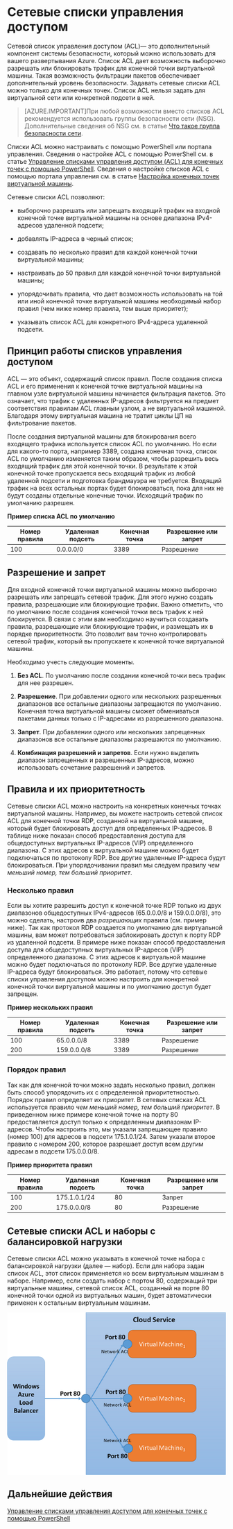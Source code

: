 <properties 
   pageTitle="Сетевой список управления доступом"
   description="Дополнительные сведения о списках ACL"
   services="virtual-network"
   documentationCenter="na"
   authors="telmosampaio"
   manager="carolz"
   editor="tysonn" />
<tags 
   ms.service="virtual-network"
   ms.devlang="na"
   ms.topic="article"
   ms.tgt_pltfrm="na"
   ms.workload="infrastructure-services"
   ms.date="06/08/2015"
   ms.author="telmos" />

# Сетевые списки управления доступом

Сетевой список управления доступом (ACL)— это дополнительный компонент системы безопасности, который можно использовать для вашего развертывания Azure. Список ACL дает возможность выборочно разрешать или блокировать трафик для конечной точки виртуальной машины. Такая возможность фильтрации пакетов обеспечивает дополнительный уровень безопасности. Задавать сетевые списки ACL можно только для конечных точек. Список ACL нельзя задать для виртуальной сети или конкретной подсети в ней.

> [AZURE.IMPORTANT]При любой возможности вместо списков ACL рекомендуется использовать группы безопасности сети (NSG). Дополнительные сведения об NSG см. в статье [Что такое группа безопасности сети](../virtual-networks-nsg).

Списки ACL можно настраивать с помощью PowerShell или портала управления. Сведения о настройке ACL с помощью PowerShell см. в статье [Управление списками управления доступом (ACL) для конечных точек с помощью PowerShell](https://msdn.microsoft.com/library/azure/dn376543.aspx). Сведения о настройке списков ACL с помощью портала управления см. в статье [Настройка конечных точек виртуальной машины](../virtual-machines-set-up-endpoints/).

Сетевые списки ACL позволяют:

- выборочно разрешать или запрещать входящий трафик на входной конечной точке виртуальной машины на основе диапазона IPv4-адресов удаленной подсети;

- добавлять IP-адреса в черный список;

- создавать по несколько правил для каждой конечной точки виртуальной машины;

- настраивать до 50 правил для каждой конечной точки виртуальной машины;

- упорядочивать правила, что дает возможность использовать на той или иной конечной точке виртуальной машины необходимый набор правил (чем ниже номер правила, тем выше приоритет);

- указывать список ACL для конкретного IPv4-адреса удаленной подсети.

## Принцип работы списков управления доступом

ACL — это объект, содержащий список правил. После создания списка ACL и его применения к конечной точке виртуальной машины на главном узле виртуальной машины начинается фильтрация пакетов. Это означает, что трафик с удаленных IP-адресов фильтруется на предмет соответствия правилам ACL главным узлом, а не виртуальной машиной. Благодаря этому виртуальная машина не тратит циклы ЦП на фильтрование пакетов.

После создания виртуальной машины для блокирования всего входящего трафика используется список ACL по умолчанию. Но если для какого-то порта, например 3389, создана конечная точка, список ACL по умолчанию изменяется таким образом, чтобы разрешить весь входящий трафик для этой конечной точки. В результате к этой конечной точке пропускается весь входящий трафик из любой удаленной подсети и подготовка брандмауэра не требуется. Входящий трафик на всех остальных портах будет блокироваться, пока для них не будут созданы отдельные конечные точки. Исходящий трафик по умолчанию разрешен.

**Пример списка ACL по умолчанию**

| **Номер правила** | **Удаленная подсеть** | **Конечная точка** | **Разрешение или запрет** |
|--------|---------------|----------|-------------|
| 100 | 0.0.0.0/0 | 3389 | Разрешение |

## Разрешение и запрет

Для входной конечной точки виртуальной машины можно выборочно разрешать или запрещать сетевой трафик. Для этого нужно создать правила, разрешающие или блокирующие трафик. Важно отметить, что по умолчанию после создания конечной точки весь трафик к ней блокируется. В связи с этим вам необходимо научиться создавать правила, разрешающие или блокирующие трафик, и размещать их в порядке приоритетности. Это позволит вам точно контролировать сетевой трафик, который вы пропускаете к конечной точке виртуальной машины.

Необходимо учесть следующие моменты.

1. **Без ACL**. По умолчанию после создании конечной точки весь трафик для нее разрешен.

1. **Разрешение**. При добавлении одного или нескольких разрешенных диапазонов все остальные диапазоны запрещаются по умолчанию. Конечная точка виртуальной машины сможет обмениваться пакетами данных только с IP-адресами из разрешенного диапазона.

1. **Запрет**. При добавлении одного или нескольких запрещенных диапазонов все остальные диапазоны разрешаются по умолчанию.

1. **Комбинация разрешений и запретов**. Если нужно выделить диапазон запрещенных и разрешенных IP-адресов, можно использовать сочетание разрешений и запретов.

## Правила и их приоритетность

Сетевые списки ACL можно настроить на конкретных конечных точках виртуальной машины. Например, вы можете настроить сетевой список ACL для конечной точки RDP, созданной на виртуальной машине, который будет блокировать доступ для определенных IP-адресов. В таблице ниже показан способ предоставления доступа для общедоступных виртуальных IP-адресов (VIP) определенного диапазона. С этих адресов к виртуальной машине можно будет подключаться по протоколу RDP. Все другие удаленные IP-адреса будут блокироваться. При упорядочивании правил мы следуем правилу *чем меньший номер, тем больший приоритет*.

### Несколько правил

Если вы хотите разрешить доступ к конечной точке RDP только из двух диапазонов общедоступных IPv4-адресов (65.0.0.0/8 и 159.0.0.0/8), это можно сделать, настроив два *разрешающих* правила (см. пример ниже). Так как протокол RDP создается по умолчанию для виртуальной машины, вам может потребоваться заблокировать доступ к порту RDP из удаленной подсети. В примере ниже показан способ предоставления доступа для общедоступных виртуальных IP-адресов (VIP) определенного диапазона. С этих адресов к виртуальной машине можно будет подключаться по протоколу RDP. Все другие удаленные IP-адреса будут блокироваться. Это работает, потому что сетевые списки управления доступом можно настроить для конкретной конечной точки виртуальной машины и по умолчанию доступ будет запрещен.

**Пример нескольких правил**

| **Номер правила** | **Удаленная подсеть** | **Конечная точка** | **Разрешение или запрет** |
|--------|---------------|----------|-------------|
| 100 | 65.0.0.0/8 | 3389 | Разрешение |
| 200 | 159.0.0.0/8 | 3389 | Разрешение |

### Порядок правил

Так как для конечной точки можно задать несколько правил, должен быть способ упорядочить их с определенной приоритетностью. Порядок правил определяет их приоритет. В сетевых списках ACL используется правило *чем меньший номер, тем больший приоритет*. В приведенном ниже примере конечной точке на порту 80 предоставляется доступ только к определенным диапазонам IP-адресов. Чтобы настроить это, мы указали запрещающее правило (номер 100) для адресов в подсети 175.1.0.1/24. Затем указали второе правило с номером 200, которое разрешает доступ всем другим адресам в подсети 175.0.0.0/8.

**Пример приоритета правил**

| **Номер правила** | **Удаленная подсеть** | **Конечная точка** | **Разрешение или запрет** |
|--------|---------------|----------|-------------|
| 100 | 175.1.0.1/24 | 80 | Запрет |
| 200 | 175.0.0.0/8 | 80 | Разрешение |

## Сетевые списки ACL и наборы с балансировкой нагрузки

Сетевые списки ACL можно указывать в конечной точке набора с балансировкой нагрузки (далее — набор). Если для набора задан список ACL, этот список применяется ко всем виртуальным машинам в наборе. Например, если создать набор с портом 80, содержащий три виртуальные машины, сетевой список ACL, созданный на порте 80 конечной точки одной из виртуальных машин, будет автоматически применен к остальным виртуальным машинам.

![Сетевые списки ACL и наборы с балансировкой нагрузки](./media/virtual-networks-acl/IC674733.png)

## Дальнейшие действия

[Управление списками управления доступом для конечных точек с помощью PowerShell](../virtual-networks-acl-powershell)

<!---HONumber=July15_HO4-->